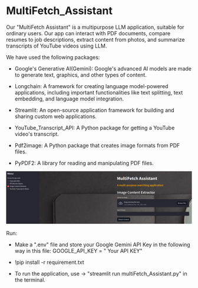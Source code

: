 # MultiFetch_Assistant
Our "MultiFetch Assistant" is a multipurpose LLM application, suitable for ordinary users. Our app can interact with PDF documents, compare resumes to job descriptions, extract content from photos, and summarize transcripts of YouTube videos using LLM.

We have used the following packages:

* Google's Generative AI(Gemini): Google's advanced AI models are made to generate text, graphics, and other types of content.

* Longchain: A framework for creating language model-powered applications, including important functionalities like text splitting, text embedding, and language model integration.

* Streamlit: An open-source application framework for building and sharing custom web applications.

* YouTube_Transcript_API: A Python package for getting a YouTube video's transcript.

* Pdf2image: A Python package that creates image formats from PDF files.

* PyPDF2: A library for reading and manipulating PDF files.


![Example Image](multiFetch_Assistant_.png)


Run:

* Make a ".env" file and store your Google Gemini API Key in the following way in this file:
 GOOGLE_API_KEY = " Your API KEY"

* !pip install -r requirement.txt

* To run the application, use -> "streamlit run multiFetch_Assistant.py" in the terminal.
